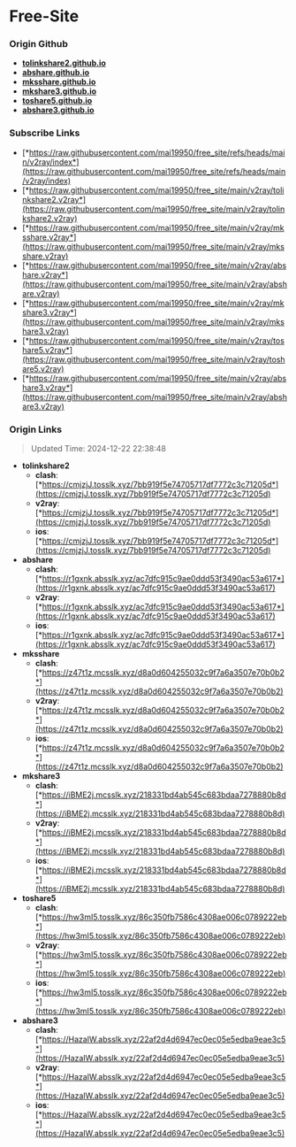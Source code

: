 # Free-Site

### Origin Github

- [**tolinkshare2.github.io**](https://github.com/tolinkshare2/tolinkshare2.github.io)
- [**abshare.github.io**](https://github.com/abshare/abshare.github.io)
- [**mksshare.github.io**](https://github.com/mksshare/mksshare.github.io)
- [**mkshare3.github.io**](https://github.com/mkshare3/mkshare3.github.io)
- [**toshare5.github.io**](https://github.com/toshare5/toshare5.github.io)
- [**abshare3.github.io**](https://github.com/abshare3/abshare3.github.io)

### Subscribe Links

- [*https://raw.githubusercontent.com/mai19950/free_site/refs/heads/main/v2ray/index*](https://raw.githubusercontent.com/mai19950/free_site/refs/heads/main/v2ray/index)
- [*https://raw.githubusercontent.com/mai19950/free_site/main/v2ray/tolinkshare2.v2ray*](https://raw.githubusercontent.com/mai19950/free_site/main/v2ray/tolinkshare2.v2ray)
- [*https://raw.githubusercontent.com/mai19950/free_site/main/v2ray/mksshare.v2ray*](https://raw.githubusercontent.com/mai19950/free_site/main/v2ray/mksshare.v2ray)
- [*https://raw.githubusercontent.com/mai19950/free_site/main/v2ray/abshare.v2ray*](https://raw.githubusercontent.com/mai19950/free_site/main/v2ray/abshare.v2ray)
- [*https://raw.githubusercontent.com/mai19950/free_site/main/v2ray/mkshare3.v2ray*](https://raw.githubusercontent.com/mai19950/free_site/main/v2ray/mkshare3.v2ray)
- [*https://raw.githubusercontent.com/mai19950/free_site/main/v2ray/toshare5.v2ray*](https://raw.githubusercontent.com/mai19950/free_site/main/v2ray/toshare5.v2ray)
- [*https://raw.githubusercontent.com/mai19950/free_site/main/v2ray/abshare3.v2ray*](https://raw.githubusercontent.com/mai19950/free_site/main/v2ray/abshare3.v2ray)

### Origin Links

> Updated Time: 2024-12-22 22:38:48

- **tolinkshare2**
  - **clash**: [*https://cmjzjJ.tosslk.xyz/7bb919f5e74705717df7772c3c71205d*](https://cmjzjJ.tosslk.xyz/7bb919f5e74705717df7772c3c71205d)
  - **v2ray**: [*https://cmjzjJ.tosslk.xyz/7bb919f5e74705717df7772c3c71205d*](https://cmjzjJ.tosslk.xyz/7bb919f5e74705717df7772c3c71205d)
  - **ios**: [*https://cmjzjJ.tosslk.xyz/7bb919f5e74705717df7772c3c71205d*](https://cmjzjJ.tosslk.xyz/7bb919f5e74705717df7772c3c71205d)
- **abshare**
  - **clash**: [*https://r1gxnk.absslk.xyz/ac7dfc915c9ae0ddd53f3490ac53a617*](https://r1gxnk.absslk.xyz/ac7dfc915c9ae0ddd53f3490ac53a617)
  - **v2ray**: [*https://r1gxnk.absslk.xyz/ac7dfc915c9ae0ddd53f3490ac53a617*](https://r1gxnk.absslk.xyz/ac7dfc915c9ae0ddd53f3490ac53a617)
  - **ios**: [*https://r1gxnk.absslk.xyz/ac7dfc915c9ae0ddd53f3490ac53a617*](https://r1gxnk.absslk.xyz/ac7dfc915c9ae0ddd53f3490ac53a617)
- **mksshare**
  - **clash**: [*https://z47t1z.mcsslk.xyz/d8a0d604255032c9f7a6a3507e70b0b2*](https://z47t1z.mcsslk.xyz/d8a0d604255032c9f7a6a3507e70b0b2)
  - **v2ray**: [*https://z47t1z.mcsslk.xyz/d8a0d604255032c9f7a6a3507e70b0b2*](https://z47t1z.mcsslk.xyz/d8a0d604255032c9f7a6a3507e70b0b2)
  - **ios**: [*https://z47t1z.mcsslk.xyz/d8a0d604255032c9f7a6a3507e70b0b2*](https://z47t1z.mcsslk.xyz/d8a0d604255032c9f7a6a3507e70b0b2)
- **mkshare3**
  - **clash**: [*https://iBME2j.mcsslk.xyz/218331bd4ab545c683bdaa7278880b8d*](https://iBME2j.mcsslk.xyz/218331bd4ab545c683bdaa7278880b8d)
  - **v2ray**: [*https://iBME2j.mcsslk.xyz/218331bd4ab545c683bdaa7278880b8d*](https://iBME2j.mcsslk.xyz/218331bd4ab545c683bdaa7278880b8d)
  - **ios**: [*https://iBME2j.mcsslk.xyz/218331bd4ab545c683bdaa7278880b8d*](https://iBME2j.mcsslk.xyz/218331bd4ab545c683bdaa7278880b8d)
- **toshare5**
  - **clash**: [*https://hw3mI5.tosslk.xyz/86c350fb7586c4308ae006c0789222eb*](https://hw3mI5.tosslk.xyz/86c350fb7586c4308ae006c0789222eb)
  - **v2ray**: [*https://hw3mI5.tosslk.xyz/86c350fb7586c4308ae006c0789222eb*](https://hw3mI5.tosslk.xyz/86c350fb7586c4308ae006c0789222eb)
  - **ios**: [*https://hw3mI5.tosslk.xyz/86c350fb7586c4308ae006c0789222eb*](https://hw3mI5.tosslk.xyz/86c350fb7586c4308ae006c0789222eb)
- **abshare3**
  - **clash**: [*https://HazaIW.absslk.xyz/22af2d4d6947ec0ec05e5edba9eae3c5*](https://HazaIW.absslk.xyz/22af2d4d6947ec0ec05e5edba9eae3c5)
  - **v2ray**: [*https://HazaIW.absslk.xyz/22af2d4d6947ec0ec05e5edba9eae3c5*](https://HazaIW.absslk.xyz/22af2d4d6947ec0ec05e5edba9eae3c5)
  - **ios**: [*https://HazaIW.absslk.xyz/22af2d4d6947ec0ec05e5edba9eae3c5*](https://HazaIW.absslk.xyz/22af2d4d6947ec0ec05e5edba9eae3c5)
